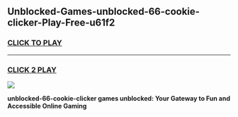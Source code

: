 
## Unblocked-Games-unblocked-66-cookie-clicker-Play-Free-u61f2
<h3>
<a href="https://premium76.site?title=unblocked-66-cookie-clicker&ref=23A">CLICK TO PLAY</a></h3>
<hr>

<h3>
<a href="https://premium76.site?title=unblocked-66-cookie-clicker&ref=23A">CLICK 2 PLAY</a>
  
</h3>

<a href="https://premium76.site?title=unblocked-66-cookie-clicker&ref=23A"><img src="https://clearcache.store/games.png"></a>


**unblocked-66-cookie-clicker games unblocked: Your Gateway to Fun and Accessible Online Gaming**
